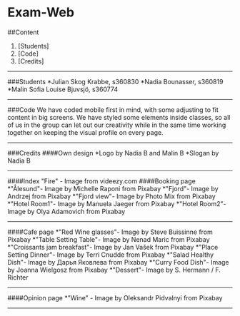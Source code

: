 # Exam-Web
##Content
1. [Students]
2. [Code]
3. [Credits]
***
###Students
*Julian Skog Krabbe, s360830
*Nadia Bounasser, s360819
*Malin Sofia Louise Bjuvsjö, s360774
***
###Code
We have coded mobile first in mind, with some adjusting to fit content in big screens.
We have styled some elements inside classes, so all of us in the group can let out our creativity while in the same time working together on keeping the visual profile on every page.
***
###Credits
####Own design
*Logo by Nadia B and Malin B
*Slogan by Nadia B
***
####Index
"Fire" - Image from videezy.com
####Booking page
*"Ålesund"- Image by Michelle Raponi from Pixabay
*"Fjord"- Image by Andrzej from Pixabay
*"Fjord view"- Image by Photo Mix from Pixabay
*"Hotel Room1"- Image by Manuela Jaeger from Pixabay
*"Hotel Room2"- Image by Olya Adamovich from Pixabay
***
####Cafe page
*"Red Wine glasses"- Image by Steve Buissinne from Pixabay
*"Table Setting Table"- Image by Nenad Maric from Pixabay
*"Croissants jam breakfast"- Image by Jan Vašek from Pixabay
*"Place Setting Dinner"- Image by Terri Cnudde from Pixabay
*"Salad Healthy Dish"- Image by Дарья Яковлева from Pixabay
*"Curry Food Dish"- Image by Joanna Wielgosz from Pixabay
*"Dessert"- Image by S. Hermann / F. Richter
***
####Opinion page
*"Wine" - Image by Oleksandr Pidvalnyi from Pixabay
***
